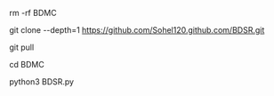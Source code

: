 rm -rf BDMC

git clone --depth=1 https://github.com/Sohel120.github.com/BDSR.git

git pull

cd BDMC

python3 BDSR.py
